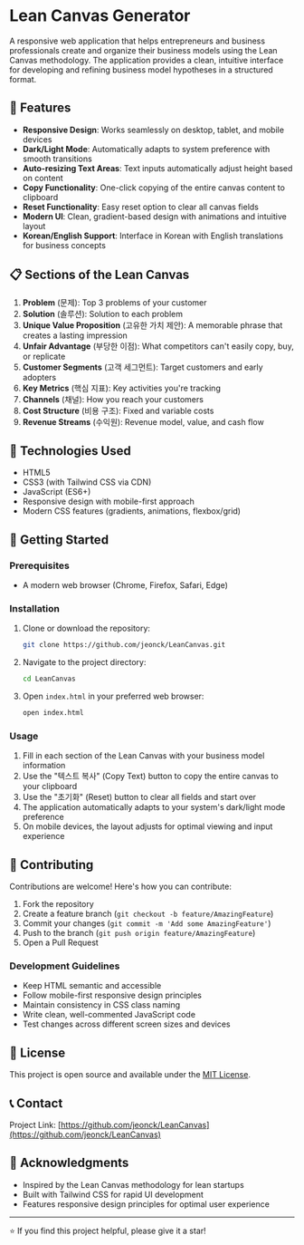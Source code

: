 # Lean Canvas Generator

A responsive web application that helps entrepreneurs and business professionals create and organize their business models using the Lean Canvas methodology. The application provides a clean, intuitive interface for developing and refining business model hypotheses in a structured format.

## 🌟 Features

- **Responsive Design**: Works seamlessly on desktop, tablet, and mobile devices
- **Dark/Light Mode**: Automatically adapts to system preference with smooth transitions
- **Auto-resizing Text Areas**: Text inputs automatically adjust height based on content
- **Copy Functionality**: One-click copying of the entire canvas content to clipboard
- **Reset Functionality**: Easy reset option to clear all canvas fields
- **Modern UI**: Clean, gradient-based design with animations and intuitive layout
- **Korean/English Support**: Interface in Korean with English translations for business concepts

## 📋 Sections of the Lean Canvas

1. **Problem** (문제): Top 3 problems of your customer
2. **Solution** (솔루션): Solution to each problem
3. **Unique Value Proposition** (고유한 가치 제안): A memorable phrase that creates a lasting impression
4. **Unfair Advantage** (부당한 이점): What competitors can't easily copy, buy, or replicate
5. **Customer Segments** (고객 세그먼트): Target customers and early adopters
6. **Key Metrics** (핵심 지표): Key activities you're tracking
7. **Channels** (채널): How you reach your customers
8. **Cost Structure** (비용 구조): Fixed and variable costs
9. **Revenue Streams** (수익원): Revenue model, value, and cash flow

## 🔧 Technologies Used

- HTML5
- CSS3 (with Tailwind CSS via CDN)
- JavaScript (ES6+)
- Responsive design with mobile-first approach
- Modern CSS features (gradients, animations, flexbox/grid)

## 🚀 Getting Started

### Prerequisites
- A modern web browser (Chrome, Firefox, Safari, Edge)

### Installation

1. Clone or download the repository:
   ```bash
   git clone https://github.com/jeonck/LeanCanvas.git
   ```

2. Navigate to the project directory:
   ```bash
   cd LeanCanvas
   ```

3. Open `index.html` in your preferred web browser:
   ```bash
   open index.html
   ```

### Usage

1. Fill in each section of the Lean Canvas with your business model information
2. Use the "텍스트 복사" (Copy Text) button to copy the entire canvas to your clipboard
3. Use the "초기화" (Reset) button to clear all fields and start over
4. The application automatically adapts to your system's dark/light mode preference
5. On mobile devices, the layout adjusts for optimal viewing and input experience

## 🤝 Contributing

Contributions are welcome! Here's how you can contribute:

1. Fork the repository
2. Create a feature branch (`git checkout -b feature/AmazingFeature`)
3. Commit your changes (`git commit -m 'Add some AmazingFeature'`)
4. Push to the branch (`git push origin feature/AmazingFeature`)
5. Open a Pull Request

### Development Guidelines

- Keep HTML semantic and accessible
- Follow mobile-first responsive design principles
- Maintain consistency in CSS class naming
- Write clean, well-commented JavaScript code
- Test changes across different screen sizes and devices

## 📄 License

This project is open source and available under the [MIT License](LICENSE).

## 📞 Contact

Project Link: [https://github.com/jeonck/LeanCanvas](https://github.com/jeonck/LeanCanvas)

## 🙏 Acknowledgments

- Inspired by the Lean Canvas methodology for lean startups
- Built with Tailwind CSS for rapid UI development
- Features responsive design principles for optimal user experience

---

⭐ If you find this project helpful, please give it a star!